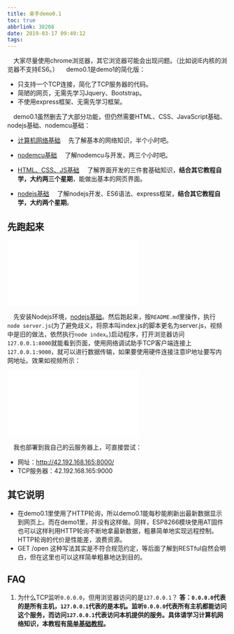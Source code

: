 ```yaml
---
title: 亲手demo0.1
toc: true
abbrlink: 38208
date: 2019-03-17 09:49:12
tags:
---
```


&emsp;大家尽量使用chrome浏览器，其它浏览器可能会出现问题。（比如说IE内核的浏览器不支持ES6。）
&emsp;demo0.1是demo1的简化版：
- 只支持一个TCP连接，简化了TCP服务器的代码。
- 简陋的网页，无需先学习Jquery、Bootstrap。
- 不使用express框架、无需先学习框架。

&emsp;demo0.1虽然删去了大部分功能，但仍然需要HTML、CSS、JavaScript基础、nodejs基础、nodemcu基础：

- [计算机网络基础](/posts/37707)
&emsp;先了解基本的网络知识，半个小时吧。

- [nodemcu基础](/posts/31494)
&emsp;了解nodemcu与开发，两三个小时吧。

- [HTML、CSS、JS基础](/posts/54080)
&emsp;了解界面开发的三件套基础知识，__结合其它教程自学，大约两三个星期__，能做出基本的网页界面。

- [nodejs基础](/posts/56793)
&emsp;了解nodejs开发、ES6语法、express框架，__结合其它教程自学，大约两个星期__。

## 先跑起来
<iframe src="//player.bilibili.com/player.html?bvid=BV1H54y147cu&page=1" scrolling="no" border="0" frameborder="no" framespacing="0" allowfullscreen="true" class="bilibili-video "> </iframe>   



&emsp;先安装Nodejs环境，[nodejs基础](/posts/56793)。然后跑起来，按`README.md`里操作，执行`node server.js`(为了避免歧义，将原本叫index.js的脚本更名为server.js，视频中是旧的做法，依然执行`node index`。)启动程序，打开浏览器访问`127.0.0.1:8000`就能看到页面，使用网络调试助手TCP客户端连接上`127.0.0.1:9000`，就可以进行数据传输，如果要使用硬件连接注意IP地址要写内网地址。效果如视频所示：

<iframe src="//player.bilibili.com/player.html?bvid=BV1fb4y1D7PE&page=1" scrolling="no" border="0" frameborder="no" framespacing="0" allowfullscreen="true" class="bilibili-video"> </iframe>


&emsp;我也部署到我自己的云服务器上，可直接尝试：
- 网址：http://42.192.168.165:8000/
- TCP服务器：42.192.168.165:9000

## 其它说明
- 在demo0.1里使用了HTTP轮询，所以demo0.1能每秒能刷新出最新数据显示到网页上。而在demo1里，并没有这样做。同样，ESP8266模块使用AT固件也可以这样利用HTTP轮询不断地拿最新数据，粗暴简单地实现远程控制。HTTP轮询的代价是性能差，浪费资源。
- GET /open 这种写法其实是不符合规范约定，等后面了解到RESTful自然会明白，但在这里也可以这样简单粗暴地达到目的。


## FAQ
1. 为什么TCP监听`0.0.0.0`，但用浏览器访问的是`127.0.0.1`？
__答：`0.0.0.0`代表的是所有主机，`127.0.0.1`代表的是本机。监听`0.0.0.0`代表所有主机都能访问这个服务，而访问`127.0.0.1`代表访问本机提供的服务。具体请学习计算机网络知识，本教程有[简单基础教程](/posts/37707)。__

